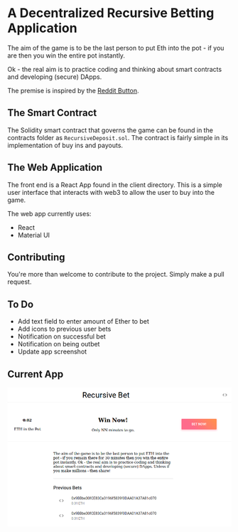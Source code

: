 # A Decentralized Recursive Betting Application

The aim of the game is to be the last person to put Eth into the pot - if you are then you win the entire pot instantly.

Ok - the real aim is to practice coding and thinking about smart contracts and developing (secure) DApps.

The premise is inspired by the [Reddit Button](https://en.wikipedia.org/wiki/The_Button_(Reddit)).

## The Smart Contract

The Solidity smart contract that governs the game can be found in the contracts folder as `RecursiveDeposit.sol`. The contract is fairly simple in its implementation of buy ins and payouts.

## The Web Application

The front end is a React App found in the client directory. This is a simple user interface that interacts with web3 to allow the user to buy into the game.

The web app currently uses:

- React
- Material UI


## Contributing

You're more than welcome to contribute to the project. Simply make a pull request.

## To Do

- Add text field to enter amount of Ether to bet
- Add icons to previous user bets
- Notification on successful bet
- Notification on being outbet
- Update app screenshot

## Current App

![](./img/home.png)
